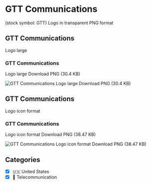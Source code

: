 # GTT Communications
 (stock symbol: GTT) Logo in transparent PNG format

## GTT Communications
 Logo large

### GTT Communications
 Logo large Download PNG (30.4 KB)

![GTT Communications
 Logo large Download PNG (30.4 KB)](/img/orig/GTT_BIG-33a70256.png)

## GTT Communications
 Logo icon format

### GTT Communications
 Logo icon format Download PNG (38.47 KB)

![GTT Communications
 Logo icon format Download PNG (38.47 KB)](/img/orig/GTT-e9b85430.png)



## Categories
- [x] 🇺🇸 United States
- [x] 📡 Telecommunication
